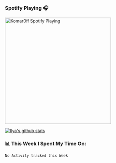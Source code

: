 ### Spotify Playing 🎧

[<img src="https://spotify-playing-puce.vercel.app/api/spotify" alt="Komar0ff Spotify Playing" width="350" />](https://open.spotify.com/user/s6zkxrrclsh72vtvdrqm8ttji)

[![Ilya's github stats](https://github-readme-stats.vercel.app/api?username=komar0ff&count_private=true&theme=graywhite&show_icons=true)](https://github.com/Komar0ff)

### 📊 This Week I Spent My Time On:
<!--START_SECTION:waka-->
```text
No Activity tracked this Week
```
<!--END_SECTION:waka-->

